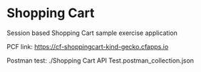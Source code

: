 # Shopping Cart
Session based Shopping Cart sample exercise application

PCF link:
https://cf-shoppingcart-kind-gecko.cfapps.io

Postman test:
./Shopping Cart API Test.postman_collection.json

